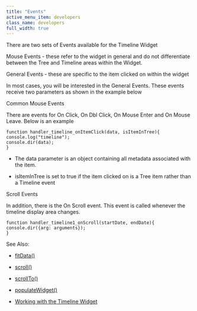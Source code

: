 ```yaml
---
title: "Events"
active_menu_item: developers
class_name: developers
full_width: true
---
```



There are two sets of Events available for the Timeline Widget

Mouse Events - these refer to the widget in general and do not differentiate between the Tree and Timeline areas within the Widget.

General Events - these are specific to the item clicked on within the widget

In most cases, you will be interested in the General Events. These events receive two parameters as shown in the example below

Common Mouse Events

There are events for On Click, On Dbl Click, On Mouse Enter and On Mouse Leave. Below is an example

    function handler_timeline_onItemClick(data, isItemInTree){
    console.log("timeline");
    console.dir(data);
    }
   

 - The data parameter is an object containing all metadata associated with the item.

 - isItemInTree is set to true if the item clicked on is a Tree item rather than a Timeline event

Scroll Events

In addition, there is the On Scroll event. This event is called whenever the timeline display area changes.

    function handler_timeline1_onScroll(startDate, endDate){
    console.dir({arg: arguments});
    }
   

See Also:

 - [fitData()](fitdata.htm)

 - [scroll()](scroll.htm)

 - [scrollTo()](../../useful-browser-functions/scrollto.htm)

 - [populateWidget()](../../widget-data-state-manipulation/populatewidget()/index.htm)

 - [Working with the Timeline Widget](../../../../product-guide/advanced-important-widgets/working-with-the-timeline-widget/index.htm)

